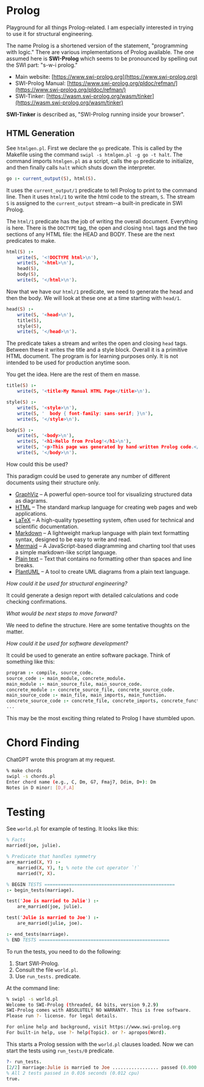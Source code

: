 # Prolog
Playground for all things Prolog-related. I am especially interested in trying to use it for structural engineering. 

The name Prolog is a shortened version of the statement, "programming with logic." There are various implementations of Prolog available. The one assumed here is **SWI-Prolog** which seems to be pronounced by spelling out the SWI part: "s-w-i prolog."

- Main website: [https://www.swi-prolog.org](https://www.swi-prolog.org)
- SWI-Prolog Manual: [https://www.swi-prolog.org/pldoc/refman/](https://www.swi-prolog.org/pldoc/refman/)
- SWI-Tinker: [https://wasm.swi-prolog.org/wasm/tinker](https://wasm.swi-prolog.org/wasm/tinker)

**SWI-Tinker** is described as, "SWI-Prolog running inside your browser".

## HTML Generation

See `htmlgen.pl`. First we declare the `go` predicate. This is called by the Makefile using the command `swipl -s htmlgen.pl -g go -t halt`. The command imports `htmlgen.pl` as a script, calls the `go` predicate to initialize, and then finally calls `halt` which shuts down the interpreter.

```prolog
go :- current_output(S), html(S).
```

It uses the `current_output/1` predicate to tell Prolog to print to the command line. Then it uses `html/1` to write the html code to the stream, `S`. The stream `S` is assigned to the `current_output` stream--a built-in predicate in SWI Prolog.

The `html/1` predicate has the job of writing the overall document. Everything is here. There is the `DOCTYPE` tag, the open and closing `html` tags and the two sections of any HTML file: the HEAD and BODY. These are the next predicates to make.

```prolog
html(S) :-
    write(S, '<!DOCTYPE html>\n'),
    write(S, '<html>\n'),
    head(S),
    body(S),
    write(S, '</html>\n').

```

Now that we have our `html/1` predicate, we need to generate the head and then the body. We will look at these one at a time starting with `head/1`. 

```prolog
head(S) :-
    write(S, '<head>\n'),
    title(S),
    style(S),
    write(S, '</head>\n').
```

The predicate takes a stream and writes the open and closing `head` tags. Between these it writes the title and a style block. Overall it is a primitive HTML document. The program is for learning purposes only. It is not intended to be used for production anytime soon.

You get the idea. Here are the rest of them en masse.

```prolog
title(S) :-
    write(S, '<title>My Manual HTML Page</title>\n').

style(S) :-
    write(S, '<style>\n'),
    write(S, '  body { font-family: sans-serif; }\n'),
    write(S, '</style>\n').

body(S) :-
    write(S, '<body>\n'),
    write(S, '<h1>Hello from Prolog!</h1>\n'),
    write(S, '<p>This page was generated by hand-written Prolog code.</p>\n'),
    write(S, '</body>\n').
```

How could this be used?

This paradigm could be used to generate any number of different documents using their structure only.

- [GraphViz](https://graphviz.org/) – A powerful open-source tool for visualizing structured data as diagrams.
- [HTML](https://developer.mozilla.org/en-US/docs/Web/HTML) – The standard markup language for creating web pages and web applications.
- [LaTeX](https://www.latex-project.org/) – A high-quality typesetting system, often used for technical and scientific documentation.
- [Markdown](https://daringfireball.net/projects/markdown/) – A lightweight markup language with plain text formatting syntax, designed to be easy to write and read.
- [Mermaid](https://mermaid-js.github.io/) – A JavaScript-based diagramming and charting tool that uses a simple markdown-like script language.
- [Plain text](https://en.wikipedia.org/wiki/Plain_text) – Text that contains no formatting other than spaces and line breaks.
- [PlantUML](https://plantuml.com/) – A tool to create UML diagrams from a plain text language.

_How could it be used for structural engineering?_

It could generate a design report with detailed calculations and code checking confirmations. 

_What would be next steps to move forward?_

We need to define the structure. Here are some tentative thoughts on the matter.

_How could it be used for software development?_

It could be used to generate an entire software package. Think of something like this:

```prolog
program :- compile, source_code.
source_code :- main_module, concrete_module.
main_module :- main_source_file, main_source_code.
concrete_module :- concrete_source_file, concrete_source_code.
main_source_code :- main_file, main_imports, main_function.
concrete_source_code :- concrete_file, concrete_imports, concrete_functions.
...
```

This may be the most exciting thing related to Prolog I have stumbled upon. 

# Chord Finding

ChatGPT wrote this program at my request. 

```bash
% make chords
swipl -s chords.pl
Enter chord name (e.g., C, Dm, G7, Fmaj7, Ddim, D+): Dm
Notes in D minor: [D,F,A]
```

# Testing

See `world.pl` for example of testing. It looks like this:

```prolog
% Facts
married(joe, julie).

% Predicate that handles symmetry
are_married(X, Y) :-
    married(X, Y), !; % note the cut operator `!`
    married(Y, X).

% BEGIN TESTS ================================================
:- begin_tests(marriage).

test('Joe is married to Julie') :-
    are_married(joe, julie).

test('Julie is married to Joe') :-
    are_married(julie, joe).

:- end_tests(marriage).
% END TESTS ================================================
```

To run the tests, you need to do the following:

1. Start SWI-Prolog.
2. Consult the file `world.pl`.
3. Use `run_tests.` predicate.

At the command line:

```bash
% swipl -s world.pl
Welcome to SWI-Prolog (threaded, 64 bits, version 9.2.9)
SWI-Prolog comes with ABSOLUTELY NO WARRANTY. This is free software.
Please run ?- license. for legal details.

For online help and background, visit https://www.swi-prolog.org
For built-in help, use ?- help(Topic). or ?- apropos(Word).
```

This starts a Prolog session with the `world.pl` clauses loaded. Now we can start the tests using `run_tests/0` predicate.

```prolog
?- run_tests.
[2/2] marriage:Julie is married to Joe ................. passed (0.000 sec)
% All 2 tests passed in 0.016 seconds (0.012 cpu)
true.
```
